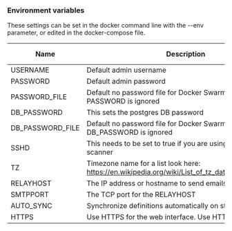 ### Environment variables

These settings can be set in the docker command line with the --env parameter, or edited in the docker-compose file.

| Name        | Description                                                  | Default Value |
| --------    | ------------------------------------------------------------ | ------------- |
| USERNAME    | Default admin username                                       | admin         |
| PASSWORD    | Default admin password                                       | admin         |
| PASSWORD_FILE    | Default no password file for Docker Swarm Secrets - if set PASSWORD is ignored |          |
| DB_PASSWORD | This sets the postgres DB password                           | random        |
| DB_PASSWORD_FILE | Default no password file for Docker Swarm Secrets - if set DB_PASSWORD is ignored |         |
| SSHD        | This needs to be set to true if you are using the remote scanner    | false         |
| TZ          | Timezone name for a list look here: https://en.wikipedia.org/wiki/List_of_tz_database_time_zones | UTC           |
| RELAYHOST   | The IP address or hostname to send emails through.           | 127.17.0.1|
| SMTPPORT    | The TCP port for the RELAYHOST                               | 25 |
| AUTO_SYNC   | Synchronize definitions automatically on start up            | true |
| HTTPS       | Use HTTPS for the web interface. Use HTTP if false           | true |
